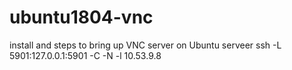 # ubuntu1804-vnc
install and steps to bring up VNC server on Ubuntu serveer
ssh -L 5901:127.0.0.1:5901 -C -N -l <user-name> 10.53.9.8
